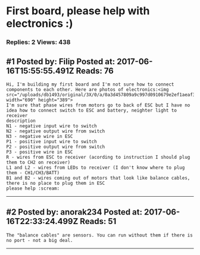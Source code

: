 # First board, please help with electronics :)

### Replies: 2 Views: 438

## \#1 Posted by: Filip Posted at: 2017-06-16T15:55:55.491Z Reads: 76

```
Hi, I'm building my first board and I'm not sure how to connect components to each other. Here are photos of electronics:<img src="/uploads/db1493/original/3X/0/a/0a3d457809a9c997d0910679e2ef1aeaf3f1396a.jpg" width="690" height="389">
I'm sure that phase wires from motors go to back of ESC but I have no idea how to connect switch to ESC and battery, neighter light to receiver
description
N1 - negative input wire to switch
N2 - negative output wire from switch
N3 - negative wire in ESC
P1 - positive input wire to switch
P2 - positive output wire from switch
P3 - positive wire in ESC
R - wires from ESC to receiver (acording to instruction I should plug them to CH2 on receiver)
L1 and L2 - wires from LEDs to receiver (I don't know where to plug them - CH1/CH3/BATT)
B1 and B2 - wires coming out of motors that look like balance cables, there is no place to plug them in ESC
please help :scream:
```

---
## \#2 Posted by: anorak234 Posted at: 2017-06-16T22:33:24.499Z Reads: 51

```
The "balance cables" are sensors. You can run without them if there is no port - not a big deal.
```

---
